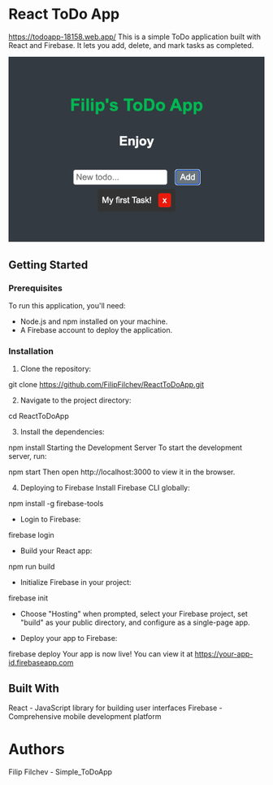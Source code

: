 
# React ToDo App
https://todoapp-18158.web.app/
This is a simple ToDo application built with React and Firebase. It lets you add, delete, and mark tasks as completed.

![ToDoApp](./todo.png "My Image")

## Getting Started

### Prerequisites

To run this application, you'll need:

- Node.js and npm installed on your machine.
- A Firebase account to deploy the application.

### Installation

1. Clone the repository:


git clone https://github.com/FilipFilchev/ReactToDoApp.git

2. Navigate to the project directory:

cd ReactToDoApp

3. Install the dependencies:

npm install
Starting the Development Server
To start the development server, run:

npm start
Then open http://localhost:3000 to view it in the browser.

4. Deploying to Firebase
Install Firebase CLI globally:

npm install -g firebase-tools

- Login to Firebase:

firebase login

- Build your React app:

npm run build

- Initialize Firebase in your project:

firebase init

- Choose "Hosting" when prompted, select your Firebase project, set "build" as your public directory, and configure as a single-page app.

- Deploy your app to Firebase:

firebase deploy
Your app is now live! You can view it at https://your-app-id.firebaseapp.com

## Built With
React - JavaScript library for building user interfaces
Firebase - Comprehensive mobile development platform

# Authors
Filip Filchev - Simple_ToDoApp 
